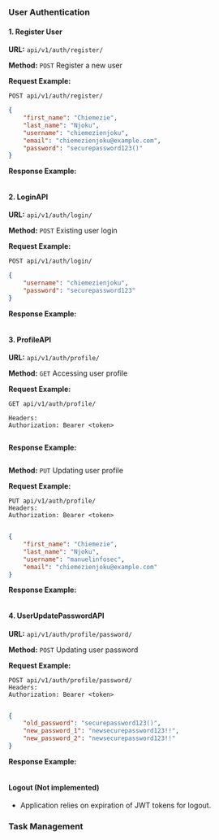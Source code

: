 

### User Authentication
#### 1. Register User

**URL:** `api/v1/auth/register/`

**Method:** `POST`
Register a new user

**Request Example:**
```
POST api/v1/auth/register/
```

```json
{
    "first_name": "Chiemezie",
    "last_name": "Njoku",
    "username": "chiemezienjoku",
    "email": "chiemezienjoku@example.com",
    "password": "securepassword123()"
}
```

**Response Example:**
```json

```

#### 2. LoginAPI


**URL:** `api/v1/auth/login/`

**Method:** `POST`
Existing user login

**Request Example:**
```
POST api/v1/auth/login/
```

```json
{
    "username": "chiemezienjoku",
    "password": "securepassword123"
}
```

**Response Example:**
```json

```


#### 3. ProfileAPI

**URL:** `api/v1/auth/profile/`

**Method:** `GET`
Accessing user profile

**Request Example:**
```
GET api/v1/auth/profile/

Headers:
Authorization: Bearer <token>
```

```json
```

**Response Example:**
```json

```

**Method:** `PUT`
Updating user profile

**Request Example:**
```
PUT api/v1/auth/profile/
Headers:
Authorization: Bearer <token>
```

```json

{
    "first_name": "Chiemezie",
    "last_name": "Njoku",
    "username": "manuelinfosec",
    "email": "chiemezienjoku@example.com"
}
```

**Response Example:**
```json

```

#### 4. UserUpdatePasswordAPI

**URL:** `api/v1/auth/profile/password/`

**Method:** `POST`
Updating user password

**Request Example:**
```
POST api/v1/auth/profile/password/
Headers:
Authorization: Bearer <token>
```

```json

{
    "old_password": "securepassword123()",
    "new_password_1": "newsecurepassword123!!",
    "new_password_2": "newsecurepassword123!!"
}
```

**Response Example:**
```json

```

#### Logout (Not implemented)
- Application relies on expiration of JWT tokens for logout.

### Task Management